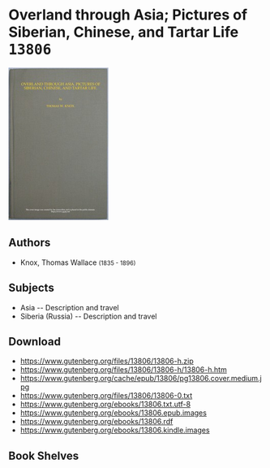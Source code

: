 # Overland through Asia; Pictures of Siberian, Chinese, and Tartar Life <kbd>13806</kbd>

![](./cover.medium.jpg "")

## Authors


 - Knox, Thomas Wallace <small>(1835 - 1896)</small>

## Subjects


 - Asia -- Description and travel
 - Siberia (Russia) -- Description and travel

## Download


 - https://www.gutenberg.org/files/13806/13806-h.zip
 - https://www.gutenberg.org/files/13806/13806-h/13806-h.htm
 - https://www.gutenberg.org/cache/epub/13806/pg13806.cover.medium.jpg
 - https://www.gutenberg.org/files/13806/13806-0.txt
 - https://www.gutenberg.org/ebooks/13806.txt.utf-8
 - https://www.gutenberg.org/ebooks/13806.epub.images
 - https://www.gutenberg.org/ebooks/13806.rdf
 - https://www.gutenberg.org/ebooks/13806.kindle.images

## Book Shelves


